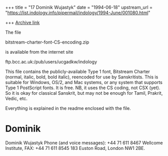 +++
title = "17 Dominik Wujastyk"
date = "1994-06-18"
upstream_url = "https://list.indology.info/pipermail/indology/1994-June/001080.html"

+++
[Archive link](https://list.indology.info/pipermail/indology/1994-June/001080.html)


The file

  bitstream-charter-font-CS-encoding.zip

is available from the internet site

  ftp.bcc.ac.uk:/pub/users/ucgadkw/indology

This file contains the publicly-available Type 1 font, Bitstream Charter
(normal, italic, bold, bold italic), reencoded for use by Sanskritists.
This is suitable for Windows, OS/2, and Mac systems, or any system that
supports Type 1 PostScript fonts.  It is free.  NB, it uses the CS coding,
not CSX (yet).  So it is okay for classical Sanskrit, but may not be enough
for Tamil, Prakrit, Vedic, etc.

Everything is explained in the readme enclosed with the file.

Dominik
 ==
 Dominik Wujastyk           Phone (and voice messages): +44 71 611 8467
 Wellcome Institute,                               FAX: +44 71 611 8545
 183 Euston Road, London NW1 2BE.





